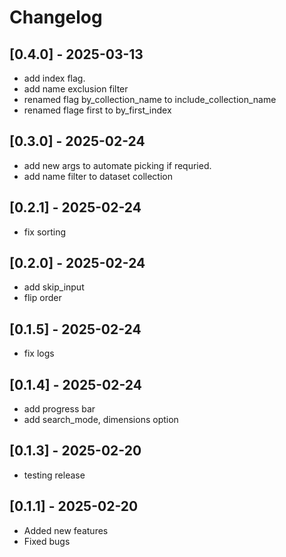 # Changelog


## [0.4.0] - 2025-03-13
- add index flag.
- add name exclusion filter
- renamed flag by_collection_name to include_collection_name
- renamed flage first to by_first_index

## [0.3.0] - 2025-02-24
- add new args to automate picking if requried.
- add name filter to dataset collection

## [0.2.1] - 2025-02-24
- fix sorting

## [0.2.0] - 2025-02-24
- add skip_input
- flip order

## [0.1.5] - 2025-02-24
- fix logs

## [0.1.4] - 2025-02-24
- add progress bar
- add search_mode, dimensions option

## [0.1.3] - 2025-02-20
- testing release

## [0.1.1] - 2025-02-20
- Added new features
- Fixed bugs


